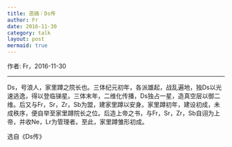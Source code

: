 ```yaml
---
title: 恶搞｜Ds传
author: Fr
date: 2016-11-30
category: talk
layout: post
mermaid: true
---
```


作者: Fr，2016-11-30

---

Ds，号浪人，家里蹲之院长也。三体纪元初年，各派雄起，战乱遍地，独Ds以光速逃逸，得以登临锑星。三体末年，二维化传播，Ds独占一星，造真空层以御二维。后又与Fr，Sr，Zr，Sb为盟，建家里蹲以安身。家里蹲初年，建设初成，未成秩序，便自举至家里蹲院长之位。后造上帝之书，与Fr，Sr，Zr，Sb自诩为上帝，并收Ne，Lr为管理者。至此，家里蹲雏形初成。

选自《Ds传》
